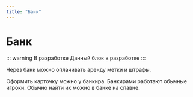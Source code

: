 ```yaml
---
title: "Банк"
---
```


# Банк
::: warning В разработке
Данный блок в разработке
:::


Через банк можно оплачивать аренду метки и штрафы.

Оформить карточку можно у банкира. Банкирами работают обычные игроки. Обычно найти их можно в банке на спавне.